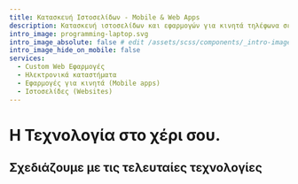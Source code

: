 ```yaml
---
title: Κατασκευή Ιστοσελίδων - Mobile & Web Apps
description: Κατασκευή ιστοσελίδων και εφαρμογών για κινητά τηλέφωνα σε πολύ χαμηλές τιμές. Custom web apps ραμμένα στα μέτρα σας.
intro_image: programming-laptop.svg
intro_image_absolute: false # edit /assets/scss/components/_intro-image.scss for full control
intro_image_hide_on_mobile: false
services:
  - Custom Web Εφαρμογές
  - Ηλεκτρονικά καταστήματα
  - Εφαρμογές για κινητά (Mobile apps)
  - Ιστοσελίδες (Websites)
---
```


# Η Τεχνολογία στο χέρι σου.
## Σχεδιάζουμε με τις τελευταίες τεχνολογίες
